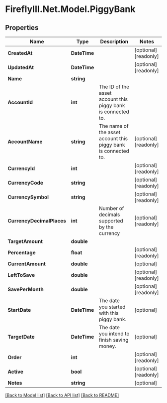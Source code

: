 # FireflyIII.Net.Model.PiggyBank
## Properties

Name | Type | Description | Notes
------------ | ------------- | ------------- | -------------
**CreatedAt** | **DateTime** |  | [optional] [readonly] 
**UpdatedAt** | **DateTime** |  | [optional] [readonly] 
**Name** | **string** |  | 
**AccountId** | **int** | The ID of the asset account this piggy bank is connected to. | 
**AccountName** | **string** | The name of the asset account this piggy bank is connected to. | [optional] [readonly] 
**CurrencyId** | **int** |  | [optional] [readonly] 
**CurrencyCode** | **string** |  | [optional] [readonly] 
**CurrencySymbol** | **string** |  | [optional] [readonly] 
**CurrencyDecimalPlaces** | **int** | Number of decimals supported by the currency | [optional] [readonly] 
**TargetAmount** | **double** |  | 
**Percentage** | **float** |  | [optional] [readonly] 
**CurrentAmount** | **double** |  | [optional] 
**LeftToSave** | **double** |  | [optional] [readonly] 
**SavePerMonth** | **double** |  | [optional] [readonly] 
**StartDate** | **DateTime** | The date you started with this piggy bank. | [optional] 
**TargetDate** | **DateTime** | The date you intend to finish saving money. | [optional] 
**Order** | **int** |  | [optional] [readonly] 
**Active** | **bool** |  | [optional] [readonly] 
**Notes** | **string** |  | [optional] 

[[Back to Model list]](../README.md#documentation-for-models) [[Back to API list]](../README.md#documentation-for-api-endpoints) [[Back to README]](../README.md)

